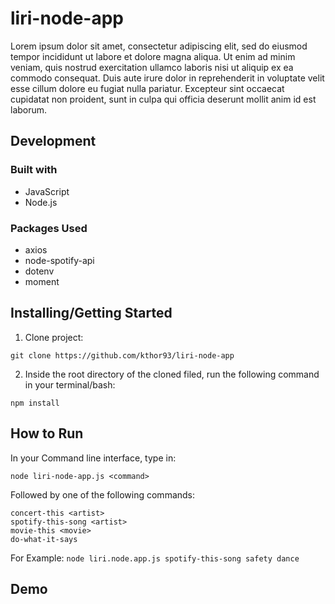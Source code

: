 # liri-node-app

Lorem ipsum dolor sit amet, consectetur adipiscing elit, sed do eiusmod tempor incididunt ut labore et dolore magna aliqua. Ut enim ad minim veniam, quis nostrud exercitation ullamco laboris nisi ut aliquip ex ea commodo consequat. Duis aute irure dolor in reprehenderit in voluptate velit esse cillum dolore eu fugiat nulla pariatur. Excepteur sint occaecat cupidatat non proident, sunt in culpa qui officia deserunt mollit anim id est laborum.



 ## Development
 ### Built with
 * JavaScript
 * Node.js
 
 ### Packages Used
 * axios
 * node-spotify-api
 * dotenv
 * moment

## Installing/Getting Started
1. Clone project:

 `git clone https://github.com/kthor93/liri-node-app`
 
2. Inside the root directory of the cloned filed, run the following command in your terminal/bash:

 `npm install`
 
  ## How to Run
 In your Command line interface, type in:
 
 `node liri-node-app.js <command>`
 
 Followed by one of the following commands:
 
 `concert-this <artist>`\
 `spotify-this-song <artist>`\
 `movie-this <movie>`\
 `do-what-it-says`
 
 For Example:
 `node liri.node.app.js spotify-this-song safety dance`

## Demo
